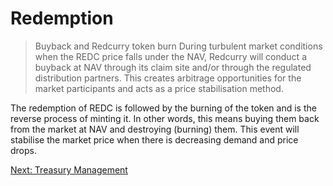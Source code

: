# Redemption
> Buyback and Redcurry token burn
During turbulent market conditions when the REDC price falls under the NAV, Redcurry will conduct a buyback at NAV through its claim site and/or through the regulated distribution partners. This creates arbitrage opportunities for the market participants and acts as a price stabilisation method.
 
The redemption of REDC is followed by the burning of the token and is the reverse process of minting it. In other words, this means buying them back from the market at NAV and destroying (burning) them. This event will stabilise the market price when there is decreasing demand and price drops.
 

[Next: Treasury Management](/asset/treasury/treasury.md)